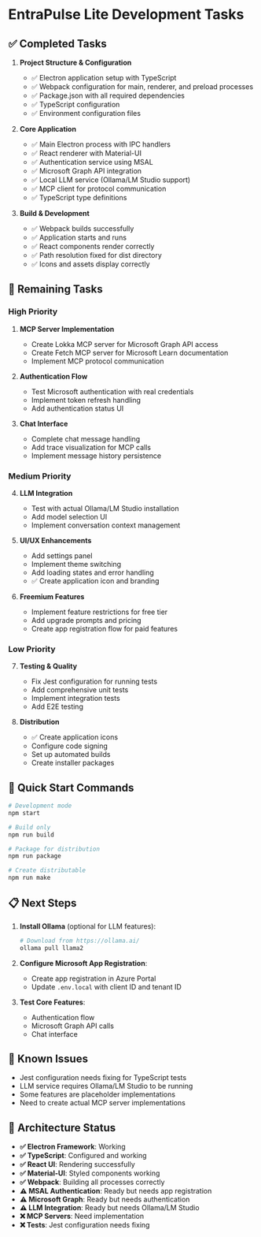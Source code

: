 # EntraPulse Lite Development Tasks

## ✅ Completed Tasks

1. **Project Structure & Configuration**
   - ✅ Electron application setup with TypeScript
   - ✅ Webpack configuration for main, renderer, and preload processes
   - ✅ Package.json with all required dependencies
   - ✅ TypeScript configuration
   - ✅ Environment configuration files

2. **Core Application**
   - ✅ Main Electron process with IPC handlers
   - ✅ React renderer with Material-UI
   - ✅ Authentication service using MSAL
   - ✅ Microsoft Graph API integration
   - ✅ Local LLM service (Ollama/LM Studio support)
   - ✅ MCP client for protocol communication
   - ✅ TypeScript type definitions

3. **Build & Development**
   - ✅ Webpack builds successfully
   - ✅ Application starts and runs
   - ✅ React components render correctly
   - ✅ Path resolution fixed for dist directory
   - ✅ Icons and assets display correctly

## 🔄 Remaining Tasks

### High Priority
1. **MCP Server Implementation**
   - Create Lokka MCP server for Microsoft Graph API access
   - Create Fetch MCP server for Microsoft Learn documentation
   - Implement MCP protocol communication

2. **Authentication Flow**
   - Test Microsoft authentication with real credentials
   - Implement token refresh handling
   - Add authentication status UI

3. **Chat Interface**
   - Complete chat message handling
   - Add trace visualization for MCP calls
   - Implement message history persistence

### Medium Priority
4. **LLM Integration**
   - Test with actual Ollama/LM Studio installation
   - Add model selection UI
   - Implement conversation context management

5. **UI/UX Enhancements**
   - Add settings panel
   - Implement theme switching
   - Add loading states and error handling
   - ✅ Create application icon and branding

6. **Freemium Features**
   - Implement feature restrictions for free tier
   - Add upgrade prompts and pricing
   - Create app registration flow for paid features

### Low Priority
7. **Testing & Quality**
   - Fix Jest configuration for running tests
   - Add comprehensive unit tests
   - Implement integration tests
   - Add E2E testing

8. **Distribution**
   - ✅ Create application icons
   - Configure code signing
   - Set up automated builds
   - Create installer packages

## 🚀 Quick Start Commands

```bash
# Development mode
npm start

# Build only
npm run build

# Package for distribution
npm run package

# Create distributable
npm run make
```

## 📋 Next Steps

1. **Install Ollama** (optional for LLM features):
   ```bash
   # Download from https://ollama.ai/
   ollama pull llama2
   ```

2. **Configure Microsoft App Registration**:
   - Create app registration in Azure Portal
   - Update `.env.local` with client ID and tenant ID

3. **Test Core Features**:
   - Authentication flow
   - Microsoft Graph API calls
   - Chat interface

## 🐛 Known Issues

- Jest configuration needs fixing for TypeScript tests
- LLM service requires Ollama/LM Studio to be running
- Some features are placeholder implementations
- Need to create actual MCP server implementations

## 🎯 Architecture Status

- **✅ Electron Framework**: Working
- **✅ TypeScript**: Configured and working
- **✅ React UI**: Rendering successfully  
- **✅ Material-UI**: Styled components working
- **✅ Webpack**: Building all processes correctly
- **⚠️ MSAL Authentication**: Ready but needs app registration
- **⚠️ Microsoft Graph**: Ready but needs authentication
- **⚠️ LLM Integration**: Ready but needs Ollama/LM Studio
- **❌ MCP Servers**: Need implementation
- **❌ Tests**: Jest configuration needs fixing
